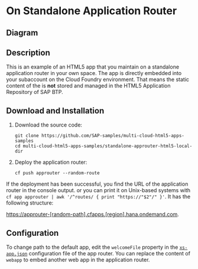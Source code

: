 # On Standalone Application Router

## Diagram

## Description

This is an example of an HTML5 app that you maintain on a standalone application router in your own space. The app is directly embedded into your subaccount on the Cloud Foundry environment. That means the static content of the is **not** stored and managed in the HTML5 Application Repository of SAP BTP.


## Download and Installation
1. Download the source code:
    ```
    git clone https://github.com/SAP-samples/multi-cloud-html5-apps-samples
    cd multi-cloud-html5-apps-samples/standalone-approuter-html5-local-dir
    ```
3. Deploy the application router:
    ```
    cf push approuter --random-route
    ```

If the deployment has been successful, you find the URL of the application router in the console output. or you can print it on Unix-based systems with `cf app approuter | awk '/^routes/ { print "https://"$2"/" }'`. It has the following structure: 

<https://approuter-[random-path].cfapps.[region].hana.ondemand.com>.


## Configuration
To change path to the default app, edit the `welcomeFile` property in the [`xs-app.json`](router/xs-app.json) configuration file of the app router. You can replace the content of `webapp` to embed another web app in the application router. 



